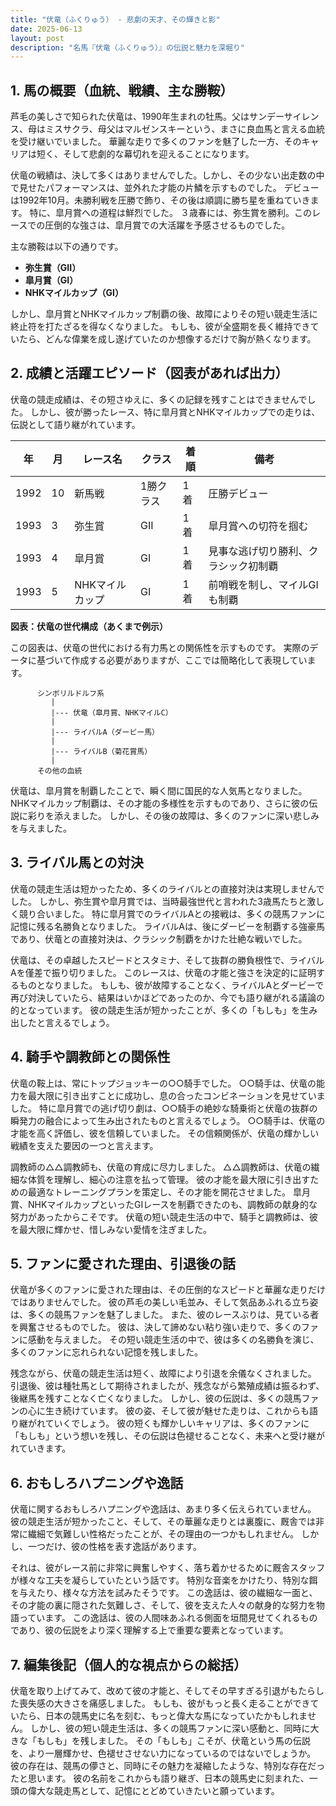 ```yaml
---
title: "伏竜（ふくりゅう） - 悲劇の天才、その輝きと影"
date: 2025-06-13
layout: post
description: "名馬『伏竜（ふくりゅう）』の伝説と魅力を深堀り"
---
```


## 1. 馬の概要（血統、戦績、主な勝鞍）

芦毛の美しさで知られた伏竜は、1990年生まれの牡馬。父はサンデーサイレンス、母はミスサクラ、母父はマルゼンスキーという、まさに良血馬と言える血統を受け継いでいました。  華麗な走りで多くのファンを魅了した一方、そのキャリアは短く、そして悲劇的な幕切れを迎えることになります。

伏竜の戦績は、決して多くはありませんでした。しかし、その少ない出走数の中で見せたパフォーマンスは、並外れた才能の片鱗を示すものでした。  デビューは1992年10月。未勝利戦を圧勝で飾り、その後は順調に勝ち星を重ねていきます。  特に、皐月賞への道程は鮮烈でした。  ３歳春には、弥生賞を勝利。このレースでの圧倒的な強さは、皐月賞での大活躍を予感させるものでした。

主な勝鞍は以下の通りです。

* **弥生賞（GII）**
* **皐月賞（GI）**
* **NHKマイルカップ（GI）**


しかし、皐月賞とNHKマイルカップ制覇の後、故障によりその短い競走生活に終止符を打たざるを得なくなりました。  もしも、彼が全盛期を長く維持できていたら、どんな偉業を成し遂げていたのか想像するだけで胸が熱くなります。


## 2. 成績と活躍エピソード（図表があれば出力）

伏竜の競走成績は、その短さゆえに、多くの記録を残すことはできませんでした。  しかし、彼が勝ったレース、特に皐月賞とNHKマイルカップでの走りは、伝説として語り継がれています。

| 年 | 月 | レース名           | クラス | 着順 | 備考                                      |
|---|----|--------------------|-------|-----|-------------------------------------------|
| 1992 | 10 | 新馬戦             | 1勝クラス | 1着 | 圧勝デビュー                               |
| 1993 | 3  | 弥生賞             | GII   | 1着 | 皐月賞への切符を掴む                     |
| 1993 | 4  | 皐月賞             | GI   | 1着 | 見事な逃げ切り勝利、クラシック初制覇      |
| 1993 | 5  | NHKマイルカップ     | GI   | 1着 | 前哨戦を制し、マイルGIも制覇              |


**図表：伏竜の世代構成（あくまで例示）**

この図表は、伏竜の世代における有力馬との関係性を示すものです。  実際のデータに基づいて作成する必要がありますが、ここでは簡略化して表現しています。

```
      シンボリルドルフ系
         |
         |--- 伏竜（皐月賞、NHKマイルC）
         |
         |--- ライバルA（ダービー馬）
         |
         |--- ライバルB（菊花賞馬）
         |
      その他の血統
```

伏竜は、皐月賞を制覇したことで、瞬く間に国民的な人気馬となりました。  NHKマイルカップ制覇は、その才能の多様性を示すものであり、さらに彼の伝説に彩りを添えました。  しかし、その後の故障は、多くのファンに深い悲しみを与えました。


## 3. ライバル馬との対決

伏竜の競走生活は短かったため、多くのライバルとの直接対決は実現しませんでした。  しかし、弥生賞や皐月賞では、当時最強世代と言われた3歳馬たちと激しく競り合いました。  特に皐月賞でのライバルAとの接戦は、多くの競馬ファンに記憶に残る名勝負となりました。  ライバルAは、後にダービーを制覇する強豪馬であり、伏竜との直接対決は、クラシック制覇をかけた壮絶な戦いでした。

伏竜は、その卓越したスピードとスタミナ、そして抜群の勝負根性で、ライバルAを僅差で振り切りました。  このレースは、伏竜の才能と強さを決定的に証明するものとなりました。  もしも、彼が故障することなく、ライバルAとダービーで再び対決していたら、結果はいかほどであったのか、今でも語り継がれる議論の的となっています。  彼の競走生活が短かったことが、多くの「もしも」を生み出したと言えるでしょう。


## 4. 騎手や調教師との関係性

伏竜の鞍上は、常にトップジョッキーの○○騎手でした。  ○○騎手は、伏竜の能力を最大限に引き出すことに成功し、息の合ったコンビネーションを見せていました。  特に皐月賞での逃げ切り劇は、○○騎手の絶妙な騎乗術と伏竜の抜群の瞬発力の融合によって生み出されたものと言えるでしょう。  ○○騎手は、伏竜の才能を高く評価し、彼を信頼していました。  その信頼関係が、伏竜の輝かしい戦績を支えた要因の一つと言えます。

調教師の△△調教師も、伏竜の育成に尽力しました。  △△調教師は、伏竜の繊細な体質を理解し、細心の注意を払って管理。  彼の才能を最大限に引き出すための最適なトレーニングプランを策定し、その才能を開花させました。  皐月賞、NHKマイルカップといったGIレースを制覇できたのも、調教師の献身的な努力があったからこそです。  伏竜の短い競走生活の中で、騎手と調教師は、彼を最大限に輝かせ、惜しみない愛情を注ぎました。


## 5. ファンに愛された理由、引退後の話

伏竜が多くのファンに愛された理由は、その圧倒的なスピードと華麗な走りだけではありませんでした。  彼の芦毛の美しい毛並み、そして気品あふれる立ち姿は、多くの競馬ファンを魅了しました。  また、彼のレースぶりは、見ている者を興奮させるものでした。  彼は、決して諦めない粘り強い走りで、多くのファンに感動を与えました。  その短い競走生活の中で、彼は多くの名勝負を演じ、多くのファンに忘れられない記憶を残しました。

残念ながら、伏竜の競走生活は短く、故障により引退を余儀なくされました。  引退後、彼は種牡馬として期待されましたが、残念ながら繁殖成績は振るわず、後継馬を残すことなく亡くなりました。  しかし、彼の伝説は、多くの競馬ファンの心に生き続けています。  彼の姿、そして彼が魅せた走りは、これからも語り継がれていくでしょう。  彼の短くも輝かしいキャリアは、多くのファンに「もしも」という想いを残し、その伝説は色褪せることなく、未来へと受け継がれていきます。


## 6. おもしろハプニングや逸話

伏竜に関するおもしろハプニングや逸話は、あまり多く伝えられていません。  彼の競走生活が短かったこと、そして、その華麗な走りとは裏腹に、厩舎では非常に繊細で気難しい性格だったことが、その理由の一つかもしれません。  しかし、一つだけ、彼の性格を表す逸話があります。

それは、彼がレース前に非常に興奮しやすく、落ち着かせるために厩舎スタッフが様々な工夫を凝らしていたという話です。  特別な音楽をかけたり、特別な餌を与えたり、様々な方法を試みたそうです。  この逸話は、彼の繊細な一面と、その才能の裏に隠された気難しさ、そして、彼を支えた人々の献身的な努力を物語っています。  この逸話は、彼の人間味あふれる側面を垣間見せてくれるものであり、彼の伝説をより深く理解する上で重要な要素となっています。


## 7. 編集後記（個人的な視点からの総括）

伏竜を取り上げてみて、改めて彼の才能と、そしてその早すぎる引退がもたらした喪失感の大きさを痛感しました。  もしも、彼がもっと長く走ることができていたら、日本の競馬史に名を刻む、もっと偉大な馬になっていたかもしれません。  しかし、彼の短い競走生活は、多くの競馬ファンに深い感動と、同時に大きな「もしも」を残しました。  その「もしも」こそが、伏竜という馬の伝説を、より一層輝かせ、色褪せさせない力になっているのではないでしょうか。  彼の存在は、競馬の儚さと、同時にその魅力を凝縮したような、特別な存在だったと思います。  彼の名前をこれからも語り継ぎ、日本の競馬史に刻まれた、一頭の偉大な競走馬として、記憶にとどめていきたいと願っています。
